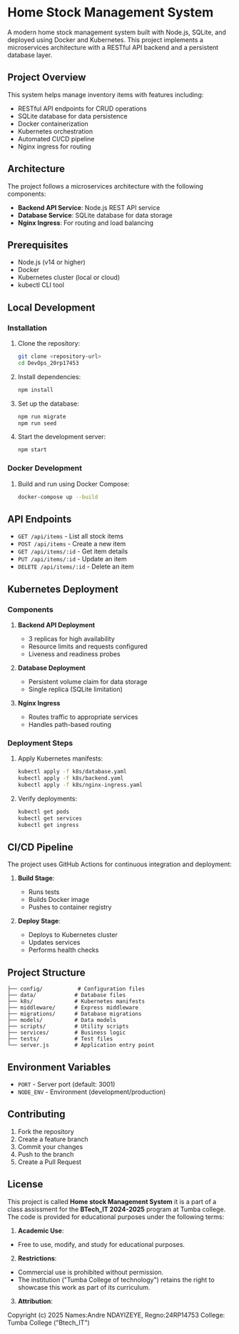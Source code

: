 # Home Stock Management System

A modern home stock management system built with Node.js, SQLite, and deployed using Docker and Kubernetes. This project implements a microservices architecture with a RESTful API backend and a persistent database layer.

## Project Overview

This system helps manage inventory items with features including:
- RESTful API endpoints for CRUD operations
- SQLite database for data persistence
- Docker containerization
- Kubernetes orchestration
- Automated CI/CD pipeline
- Nginx ingress for routing

## Architecture

The project follows a microservices architecture with the following components:

- **Backend API Service**: Node.js REST API service
- **Database Service**: SQLite database for data storage
- **Nginx Ingress**: For routing and load balancing

## Prerequisites

- Node.js (v14 or higher)
- Docker
- Kubernetes cluster (local or cloud)
- kubectl CLI tool

## Local Development

### Installation

1. Clone the repository:
   ```bash
   git clone <repository-url>
   cd DevOps_20rp17453
   ```

2. Install dependencies:
   ```bash
   npm install
   ```

3. Set up the database:
   ```bash
   npm run migrate
   npm run seed
   ```

4. Start the development server:
   ```bash
   npm start
   ```

### Docker Development

1. Build and run using Docker Compose:
   ```bash
   docker-compose up --build
   ```

## API Endpoints

- `GET /api/items` - List all stock items
- `POST /api/items` - Create a new item
- `GET /api/items/:id` - Get item details
- `PUT /api/items/:id` - Update an item
- `DELETE /api/items/:id` - Delete an item

## Kubernetes Deployment

### Components

1. **Backend API Deployment**
   - 3 replicas for high availability
   - Resource limits and requests configured
   - Liveness and readiness probes

2. **Database Deployment**
   - Persistent volume claim for data storage
   - Single replica (SQLite limitation)

3. **Nginx Ingress**
   - Routes traffic to appropriate services
   - Handles path-based routing

### Deployment Steps

1. Apply Kubernetes manifests:
   ```bash
   kubectl apply -f k8s/database.yaml
   kubectl apply -f k8s/backend.yaml
   kubectl apply -f k8s/nginx-ingress.yaml
   ```

2. Verify deployments:
   ```bash
   kubectl get pods
   kubectl get services
   kubectl get ingress
   ```

## CI/CD Pipeline

The project uses GitHub Actions for continuous integration and deployment:

1. **Build Stage**:
   - Runs tests
   - Builds Docker image
   - Pushes to container registry

2. **Deploy Stage**:
   - Deploys to Kubernetes cluster
   - Updates services
   - Performs health checks

## Project Structure

```
├── config/           # Configuration files
├── data/            # Database files
├── k8s/             # Kubernetes manifests
├── middleware/      # Express middleware
├── migrations/      # Database migrations
├── models/          # Data models
├── scripts/         # Utility scripts
├── services/        # Business logic
├── tests/           # Test files
└── server.js        # Application entry point
```

## Environment Variables

- `PORT` - Server port (default: 3001)
- `NODE_ENV` - Environment (development/production)

## Contributing

1. Fork the repository
2. Create a feature branch
3. Commit your changes
4. Push to the branch
5. Create a Pull Request

## License

This project is called **Home stock Management System** it is a part of a class assissment for the **BTech_IT 2024-2025** program at Tumba college.  
The code is provided for educational purposes under the following terms:

1. **Academic Use**:  
- Free to use, modify, and study for educational purposes.
 2. **Restrictions**:  
   - Commercial use is prohibited without permission.
   - The institution ("Tumba College of technology") retains the right to showcase this work as part of its curriculum.
   3. **Attribution**:  
   
   Copyright (c) 2025 Names:Andre NDAYIZEYE, Regno:24RP14753
  College: Tumba College ("Btech_IT")
